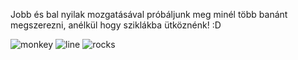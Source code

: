 Jobb és bal nyilak mozgatásával próbáljunk meg minél több banánt megszerezni, anélkül hogy sziklákba ütköznénk! :D

![monkey](https://user-images.githubusercontent.com/61746701/76370818-66121180-6338-11ea-8fa7-332adaf9677e.png)
![line](https://user-images.githubusercontent.com/61746701/76370899-ad989d80-6338-11ea-887b-9e440a40c528.png)
![rocks](https://user-images.githubusercontent.com/61746701/76370922-c3a65e00-6338-11ea-9285-46ad93f0799e.png)
